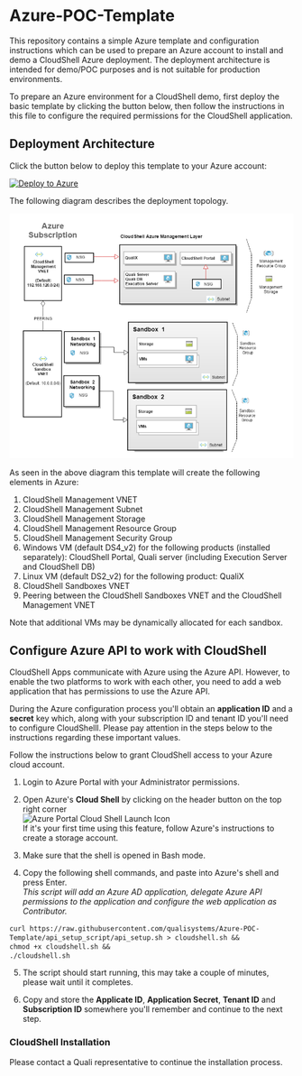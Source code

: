 # Azure-POC-Template

This repository contains a simple Azure template and configuration instructions which can be used to prepare an Azure account to install and demo a CloudShell Azure deployment. The deployment architecture is intended for demo/POC purposes and is not suitable for production environments.

To prepare an Azure environment for a CloudShell demo, first deploy the basic template by clicking the button below, then follow the instructions in this file to configure the required permissions for the CloudShell application.

## Deployment Architecture

Click the button below to deploy this template to your Azure account:

[![Deploy to Azure](http://azuredeploy.net/deploybutton.png)](https://portal.azure.com/#create/Microsoft.Template/uri/https%3A%2F%2Fraw.githubusercontent.com%2FQualiSystems%2FAzure-POC-Template%2Fmaster%2Fmain_template.json)

The following diagram describes the deployment topology.  

![Deployment Architecture](https://github.com/QualiSystems/Azure-POC-Template/raw/master/POC_CloudShell_AZURE_ARCH.png)

As seen in the above diagram this template will create the following elements in Azure:

1. CloudShell Management VNET
2. CloudShell Management Subnet
3. CloudShell Management Storage
4. CloudShell Management Resource Group
4. CloudShell Management Security Group
5. Windows VM (default DS4_v2) for the following products (installed separately): CloudShell Portal, Quali server (including Execution Server and CloudShell DB)
6. Linux VM (default DS2_v2) for the following product: QualiX
5. CloudShell Sandboxes VNET
6. Peering between the CloudShell Sandboxes VNET and the CloudShell Management VNET

Note that additional VMs may be dynamically allocated for each sandbox.

## Configure Azure API to work with CloudShell

CloudShell Apps communicate with Azure using the Azure API. However, to enable the two platforms to work with each other, you need to add a web application that has permissions to use the Azure API.

During the Azure configuration process you'll obtain an **application ID** and a **secret** key which, along with your subscription ID and tenant ID you'll need to configure CloudShelll. Please pay attention in the steps below to the instructions regarding these important values. 

Follow the instructions below to grant CloudShell access to your Azure cloud account.

1. Login to Azure Portal with your Administrator permissions.

2. Open Azure's **Cloud Shell** by clicking on the header button on the top right corner <br/>
![Azure Portal Cloud Shell Launch Icon](https://docs.microsoft.com/en-us/azure/cloud-shell/media/overview/portal-launch-icon.png) <br/>
If it's your first time using this feature, follow Azure's instructions to create a storage account.

3. Make sure that the shell is opened in Bash mode.

4. Copy the following shell commands, and paste into Azure's shell and press Enter.  
*This script will add an Azure AD application, delegate Azure API permissions to the application and configure the web application as Contributor.*
```
curl https://raw.githubusercontent.com/qualisystems/Azure-POC-Template/api_setup_script/api_setup.sh > cloudshell.sh && 
chmod +x cloudshell.sh && 
./cloudshell.sh
```

5. The script should start running, this may take a couple of minutes, please wait until it completes.

6. Copy and store the **Applicate ID**, **Application Secret**, **Tenant ID** and **Subscription ID** somewhere you'll remember and continue to the next step.


### CloudShell Installation

Please contact a Quali representative to continue the installation process.

